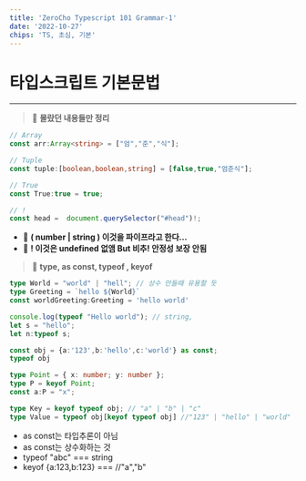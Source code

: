 ```yaml
---
title: 'ZeroCho Typescript 101 Grammar-1'
date: '2022-10-27'
chips: 'TS, 초심, 기본'
---
```


# 타입스크립트 기본문법

---
> 🎯 **몰랐던 내용들만 정리**

```typescript
// Array 
const arr:Array<string> = ["엄","준","식"];

// Tuple
const tuple:[boolean,boolean,string] = [false,true,"엄준식"];

// True
const True:true = true;

// !
const head =  document.querySelector("#head")!;
```
- 🎯 **( number | string ) 이것을 파이프라고 한다...**
- 🎯 **! 이것은 undefined 없앰 But 비추! 안정성 보장 안됨**

> 🎯 **type, as const, typeof , keyof**
```typescript
type World = "world" | "hell"; // 상수 만들때 유용할 듯
type Greeting = `hello ${World}`
const worldGreeting:Greeting = 'hello world'

console.log(typeof "Hello world"); // string,
let s = "hello";
let n:typeof s;

const obj = {a:'123',b:'hello',c:'world'} as const;
typeof obj

type Point = { x: number; y: number };
type P = keyof Point;
const a:P = "x";

type Key = keyof typeof obj; // "a" | "b" | "c"
type Value = typeof obj[keyof typeof obj] //"123" | "hello" | "world"
```
- as const는 타입추론이 아님
- as const는 상수화하는 것
- typeof "abc" === string
- keyof {a:123,b:123} === //"a","b"
